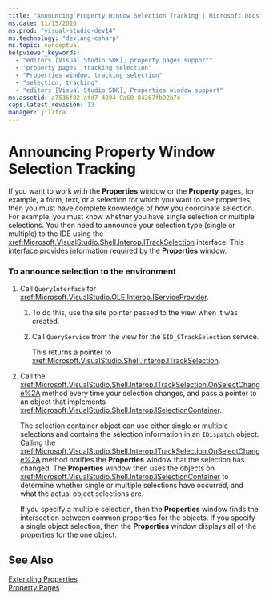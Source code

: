 ```yaml
---
title: "Announcing Property Window Selection Tracking | Microsoft Docs"
ms.date: 11/15/2016
ms.prod: "visual-studio-dev14"
ms.technology: "devlang-csharp"
ms.topic: conceptual
helpviewer_keywords: 
  - "editors [Visual Studio SDK], property pages support"
  - "property pages, tracking selection"
  - "Properties window, tracking selection"
  - "selection, tracking"
  - "editors [Visual Studio SDK], Properties window support"
ms.assetid: a7536f82-afd7-4894-9a60-84307fb92b7e
caps.latest.revision: 13
manager: jillfra
---
```

# Announcing Property Window Selection Tracking
If you want to work with the **Properties** window or the **Property** pages, for example, a form, text, or a selection for which you want to see properties, then you must have complete knowledge of how you coordinate selection. For example, you must know whether you have single selection or multiple selections. You then need to announce your selection type (single or multiple) to the IDE using the <xref:Microsoft.VisualStudio.Shell.Interop.ITrackSelection> interface. This interface provides information required by the **Properties** window.  
  
### To announce selection to the environment  
  
1. Call `QueryInterface` for <xref:Microsoft.VisualStudio.OLE.Interop.IServiceProvider>.  
  
    1.  To do this, use the site pointer passed to the view when it was created.  
  
    2.  Call `QueryService` from the view for the `SID_STrackSelection` service.  
  
         This returns a pointer to <xref:Microsoft.VisualStudio.Shell.Interop.ITrackSelection>.  
  
2. Call the <xref:Microsoft.VisualStudio.Shell.Interop.ITrackSelection.OnSelectChange%2A> method every time your selection changes, and pass a pointer to an object that implements <xref:Microsoft.VisualStudio.Shell.Interop.ISelectionContainer>.  
  
     The selection container object can use either single or multiple selections and contains the selection information in an `IDispatch` object. Calling the <xref:Microsoft.VisualStudio.Shell.Interop.ITrackSelection.OnSelectChange%2A> method notifies the **Properties** window that the selection has changed. The **Properties** window then uses the objects on <xref:Microsoft.VisualStudio.Shell.Interop.ISelectionContainer> to determine whether single or multiple selections have occurred, and what the actual object selections are.  
  
     If you specify a multiple selection, then the **Properties** window finds the intersection between common properties for the objects. If you specify a single object selection, then the **Properties** window displays all of the properties for the one object.  
  
## See Also  
 [Extending Properties](../extensibility/internals/extending-properties.md)   
 [Property Pages](../extensibility/internals/property-pages.md)